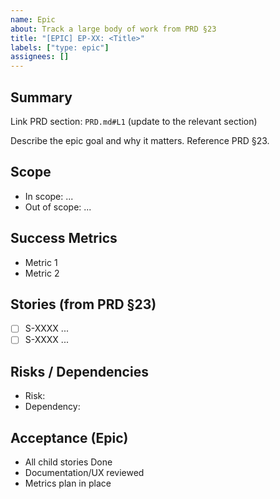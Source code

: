 ```yaml
---
name: Epic
about: Track a large body of work from PRD §23
title: "[EPIC] EP-XX: <Title>"
labels: ["type: epic"]
assignees: []
---
```


## Summary

Link PRD section: `PRD.md#L1` (update to the relevant section)

Describe the epic goal and why it matters. Reference PRD §23.

## Scope

- In scope: ...
- Out of scope: ...

## Success Metrics

- Metric 1
- Metric 2

## Stories (from PRD §23)

- [ ] S-XXXX ...
- [ ] S-XXXX ...

## Risks / Dependencies

- Risk:
- Dependency:

## Acceptance (Epic)

- All child stories Done
- Documentation/UX reviewed
- Metrics plan in place

